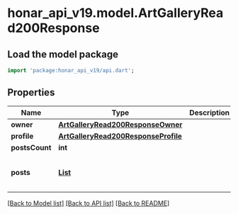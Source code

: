 # honar_api_v19.model.ArtGalleryRead200Response

## Load the model package
```dart
import 'package:honar_api_v19/api.dart';
```

## Properties
Name | Type | Description | Notes
------------ | ------------- | ------------- | -------------
**owner** | [**ArtGalleryRead200ResponseOwner**](ArtGalleryRead200ResponseOwner.md) |  | [optional] 
**profile** | [**ArtGalleryRead200ResponseProfile**](ArtGalleryRead200ResponseProfile.md) |  | [optional] 
**postsCount** | **int** |  | [optional] 
**posts** | [**List<ArtGalleryRead200ResponsePostsInner>**](ArtGalleryRead200ResponsePostsInner.md) |  | [optional] [default to const []]

[[Back to Model list]](../README.md#documentation-for-models) [[Back to API list]](../README.md#documentation-for-api-endpoints) [[Back to README]](../README.md)


